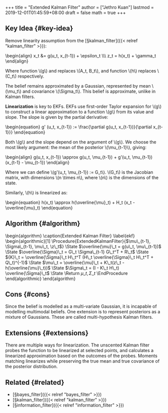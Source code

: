 +++
title = "Extended Kalman Filter"
author = ["Jethro Kuan"]
lastmod = 2019-12-01T01:45:59+08:00
draft = false
math = true
+++

## Key Idea {#key-idea}

Remove linearity assumption from the [§kalman\_filter]({{< relref "kalman_filter" >}}):

\begin{align}
  x\_t &= g(u\_t, x\_{t-1}) + \epsilon\_t \\\\\\
  z\_t = h(x\_t) + \gamma\_t
\end{align}

Where function \\(g\\) and replaces \\(A\_t, B\_t\\), and function \\(h\\) replaces
\\(C\_t\\) respectively.

The belief remains approximated by a Gaussian, represented by mean
\\(\mu\_t\\) and covariance \\(\Sigma\_t\\). This belief is approximate, unlike
in Kalman filters.

**Linearization** is key to EKFs. EKFs use first-order Taylor expansion
for \\(g\\) to construct a linear approximation to a function \\(g\\) from its
value and slope. The slope is given by the partial derivative:

\begin{equation}
  g' (u\_t, x\_{t-1}) := \frac{\partial g(u\_t, x\_{t-1})}{\partial x\_{t-1}}}
\end{equation}

Both \\(g\\) and the slope depend on the argument of \\(g\\). We choose the
most likely argument: the mean of the posterior \\(\mu\_{t-1}\\), giving:

\begin{align}
  g(u\_t, x\_{t-1}) \approx g(u\_t, \mu\_{t-1}) + g'(u\_t, \mu\_{t-1})
  (x\_{t-1} - \mu\_{t-1})
\end{align}

Where we can define \\(g'(u\_t, \mu\_{t-1}) := G\_t\\). \\(G\_t\\) is the Jacobian
matrix, with dimensions \\(n \times n\\), where \\(n\\) is the dimensions of
the state.

Similarly, \\(h\\) is linearized as:

\begin{equation}
  h(x\_t) \approx h(\overline{\mu}\_t) + H\_t (x\_t - \overline{\mu}\_t)
\end{equation}


## Algorithm {#algorithm}

\begin{algorithm}
  \caption{Extended Kalman Filter}
  \label{ekf}
  \begin{algorithmic}[1]
    \Procedure{ExtendedKalmanFilter}{$\mu\_{t-1}, \Sigma\_{t-1}, \mu\_t, \z\_t$}
    \State $\overline{\mu}\_t = g(u\_t, \mu\_{t-1})$
    \State $\overline{\Sigma}\_t = G\_t \Sigma\_{t-1} G\_t^T + R\_t$
    \State ${K}\_t = \overline{\Sigma}\_t H\_t^T (H\_t \overline{\Sigma}\_t H\_t^T + Q\_t)^{-1}$
    \State $\mu\_t = \overline{\mu}\_t + K\_t(z\_t - h(\overline{\mu}\_t))$
    \State $\Sigma\_t = (I - K\_t H\_t) \overline{\Sigma}\_t$
    \State \Return $\mu\_t, \Sigma\_t$
    \EndProcedure
  \end{algorithmic}
\end{algorithm}


## Cons {#cons}

Since the belief is modelled as a multi-variate Gaussian, it is
incapable of modelling multimodal beliefs. One extension is to
represent posteriors as a mixture of Gaussians. These are called
multi-hypothesis Kalman filters.


## Extensions {#extensions}

There are multiple ways for linearization. The unscented Kalman filter
probes the function to be linearized at selected points, and
calculates a linearized approximation based on the outcomes of the
probes. Moments matching linearizes while preserving the true mean and
true covariance of the posterior distribution.


## Related {#related}

-   [§bayes\_filter]({{< relref "bayes_filter" >}})
-   [§kalman\_filter]({{< relref "kalman_filter" >}})
-   [§information\_filter]({{< relref "information_filter" >}})
